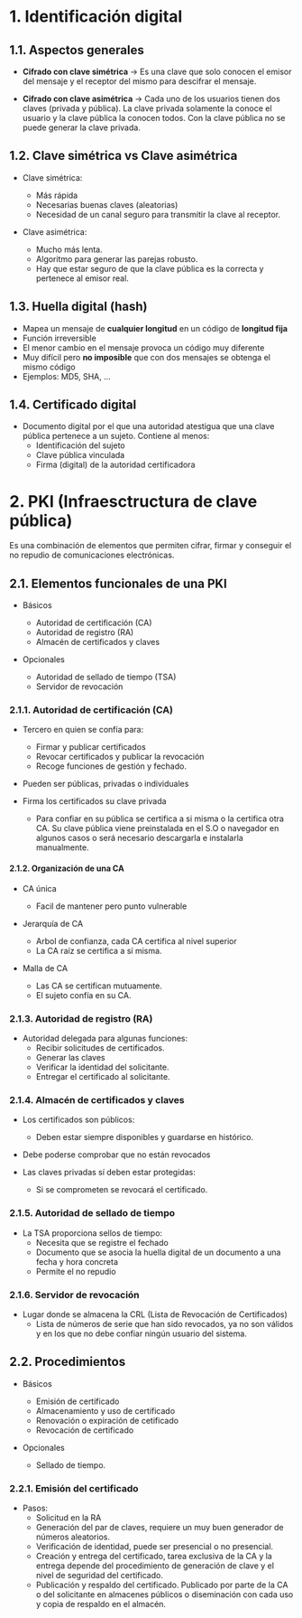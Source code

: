 # 1. Identificación digital

## 1.1. Aspectos generales

* **Cifrado con clave simétrica** -> Es una clave que solo conocen el emisor
del mensaje y el receptor del mismo para descifrar el mensaje.

* **Cifrado con clave asimétrica** -> Cada uno de los usuarios tienen dos
claves (privada y pública). La clave privada solamente la conoce el usuario y
la clave pública la conocen todos. Con la clave pública no se puede generar
la clave privada.

## 1.2. Clave simétrica vs Clave asimétrica

* Clave simétrica:
  - Más rápida
  - Necesarias buenas claves (aleatorias)
  - Necesidad de un canal seguro para transmitir la clave al receptor.

* Clave asimétrica:
  - Mucho más lenta.
  - Algoritmo para generar las parejas robusto.
  - Hay que estar seguro de que la clave pública es la correcta y pertenece al
emisor real.

## 1.3. Huella digital (hash)

* Mapea un mensaje de **cualquier longitud** en un código de **longitud fija**
* Función irreversible
* El menor cambio en el mensaje provoca un código muy diferente
* Muy difícil pero **no imposible** que con dos mensajes se obtenga el mismo
código
* Ejemplos: MD5, SHA, ...

## 1.4. Certificado digital

* Documento digital por el que una autoridad atestigua que una clave pública
pertenece a un sujeto. Contiene al menos:
  - Identificación del sujeto
  - Clave pública vinculada
  - Firma (digital) de la autoridad certificadora

# 2. PKI (Infraesctructura de clave pública)

Es una combinación de elementos que permiten cifrar, firmar y conseguir el
no repudio de comunicaciones electrónicas.

## 2.1. Elementos funcionales de una PKI

* Básicos
  - Autoridad de certificación (CA)
  - Autoridad de registro (RA)
  - Almacén de certificados y claves

* Opcionales
  - Autoridad de sellado de tiempo (TSA)
  - Servidor de revocación

### 2.1.1. Autoridad de certificación (CA)

* Tercero en quien se confía para:
  - Firmar y publicar certificados
  - Revocar certificados y publicar la revocación
  - Recoge funciones de gestión y fechado.

* Pueden ser públicas, privadas o individuales

* Firma los certificados su clave privada
  - Para confiar en su pública se certifica a si misma o la certifica otra CA.
Su clave pública viene preinstalada en el S.O o navegador en algunos casos o
será necesario descargarla e instalarla manualmente.

#### 2.1.2. Organización de una CA

* CA única
  - Facil de mantener pero punto vulnerable

* Jerarquía de CA
  - Arbol de confianza, cada CA certifica al nivel superior
  - La CA raíz se certifica a sí misma.

* Malla de CA
  - Las CA se certifican mutuamente.
  - El sujeto confía en su CA.

### 2.1.3. Autoridad de registro (RA)

* Autoridad delegada para algunas funciones:
  - Recibir solicitudes de certificados.
  - Generar las claves
  - Verificar la identidad del solicitante.
  - Entregar el certificado al solicitante.

### 2.1.4. Almacén de certificados y claves

* Los certificados son públicos:
  - Deben estar siempre disponibles y guardarse en histórico.

* Debe poderse comprobar que no están revocados
* Las claves privadas sí deben estar protegidas:
  - Si se comprometen se revocará el certificado.

### 2.1.5. Autoridad de sellado de tiempo

* La TSA proporciona sellos de tiempo:
  - Necesita que se registre el fechado
  - Documento que se asocia la huella digital de un documento a una fecha
y hora concreta
  - Permite el no repudio

### 2.1.6. Servidor de revocación

* Lugar donde se almacena la CRL (Lista de Revocación de Certificados)
  - Lista de números de serie que han sido revocados, ya no son válidos y en
los que no debe confiar ningún usuario del sistema.

## 2.2. Procedimientos

* Básicos
  - Emisión de certificado
  - Almacenamiento y uso de certificado
  - Renovación o expiración de cetificado
  - Revocación de certificado

* Opcionales
  - Sellado de tiempo.

### 2.2.1. Emisión del certificado

* Pasos:
  - Solicitud en la RA
  - Generación del par de claves, requiere un muy buen generador de números
aleatorios.
  - Verificación de identidad, puede ser presencial o no presencial.
  - Creación y entrega del certificado, tarea exclusiva de la CA y la entrega
depende del procedimiento de generación de clave y el nivel de seguridad del
certificado.
  - Publicación y respaldo del certificado. Publicado por parte de la CA
o del solicitante en almacenes públicos o diseminación con cada uso y copia
de respaldo en el almacén.
